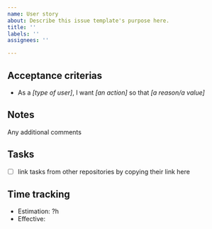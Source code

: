 ```yaml
---
name: User story
about: Describe this issue template's purpose here.
title: ''
labels: ''
assignees: ''

---
```


## Acceptance criterias
* As a *[type of user]*, I want *[an action]* so that *[a reason/a value]*

## Notes
Any additional comments

## Tasks

- [ ] link tasks from other repositories by copying their link here

## Time tracking
* Estimation: ?h
* Effective: 
